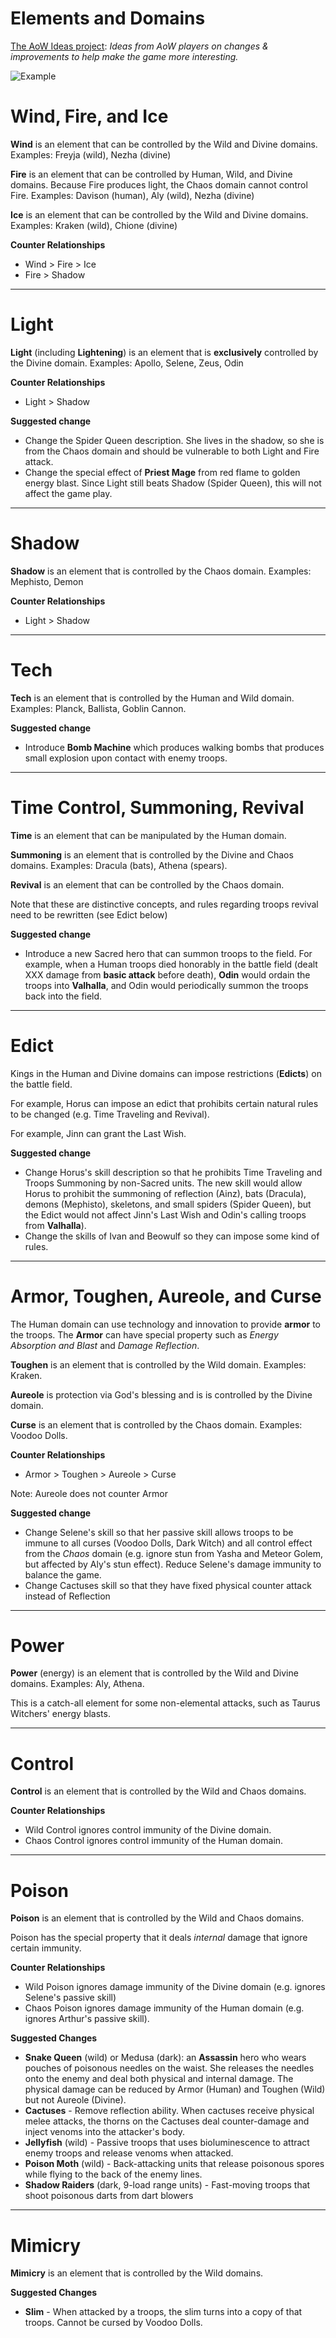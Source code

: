 # Elements and Domains

[The AoW Ideas project](https://github.com/nefarious-kitsune/aow.ideas):
*Ideas from AoW players on changes & improvements to help make the game more interesting.*

![Example](../images/elements.png)

# Wind, Fire, and Ice

**Wind** is an element that can be controlled by the Wild and Divine domains. Examples: Freyja (wild), Nezha (divine)

**Fire** is an element that can be controlled by Human, Wild, and Divine domains. Because Fire produces light, the Chaos domain cannot control Fire. Examples: Davison (human), Aly (wild), Nezha (divine)

**Ice** is an element that can be controlled by the Wild and Divine domains. Examples: Kraken (wild), Chione (divine)

**Counter Relationships**
* Wind > Fire > Ice
* Fire > Shadow

-----

# Light

**Light** (including __Lightening__) is an element that is __exclusively__ controlled by the Divine domain. Examples: Apollo, Selene, Zeus, Odin

**Counter Relationships**
* Light > Shadow

**Suggested change**
- Change the Spider Queen description. She lives in the shadow, so she is from the Chaos domain and should be vulnerable to both Light and Fire attack.
- Change the special effect of **Priest Mage** from red flame to golden energy blast. Since Light still beats Shadow (Spider Queen), this will not affect the game play.

-----

# Shadow

**Shadow** is an element that is controlled by the Chaos domain. Examples: Mephisto, Demon

**Counter Relationships**
* Light > Shadow

-----

# Tech

**Tech** is an element that is controlled by the Human and Wild domain. Examples: Planck, Ballista, Goblin Cannon.

**Suggested change**
- Introduce __Bomb Machine__ which produces walking bombs that produces small explosion upon contact with enemy troops.


-----

# Time Control, Summoning, Revival

**Time** is an element that can be manipulated by the Human domain.

**Summoning** is an element that is controlled by the Divine and Chaos domains. Examples: Dracula (bats), Athena (spears).

**Revival** is an element that can be controlled by the Chaos domain.

Note that these are distinctive concepts, and rules regarding troops revival need to be rewritten (see Edict below)

**Suggested change**
- Introduce a new Sacred hero that can summon troops to the field. For example, when a Human troops died honorably in the battle field (dealt XXX damage from __basic attack__ before death), **Odin** would ordain the troops into __Valhalla__, and Odin would periodically summon the troops back into the field.

-----

# Edict

Kings in the Human and Divine domains can impose restrictions (**Edicts**) on the battle field.

For example, Horus can impose an edict that prohibits certain natural rules to be changed (e.g. Time Traveling and Revival).

For example, Jinn can grant the Last Wish.

**Suggested change**
- Change Horus's skill description so that he prohibits Time Traveling and Troops Summoning by non-Sacred units. The new skill would allow Horus to prohibit the summoning of reflection (Ainz), bats (Dracula), demons (Mephisto), skeletons, and small spiders (Spider Queen), but the Edict would not affect Jinn's Last Wish and Odin's calling troops from __Valhalla__).
- Change the skills of Ivan and Beowulf so they can impose some kind of rules.

-----

# Armor, Toughen, Aureole, and Curse

The Human domain can use technology and innovation to provide **armor** to the troops. The **Armor** can have special property such as *Energy Absorption and Blast* and *Damage Reflection*.

**Toughen** is an element that is controlled by the Wild domain. Examples: Kraken.

**Aureole** is protection via God's blessing and is is controlled by the Divine domain.

**Curse** is an element that is controlled by the Chaos domain. Examples: Voodoo Dolls.

**Counter Relationships**
* Armor > Toughen > Aureole > Curse

Note: Aureole does not counter Armor

**Suggested change**
- Change Selene's skill so that her passive skill allows troops to be immune to all curses (Voodoo Dolls, Dark Witch) and all control effect from the *Chaos* domain (e.g. ignore stun from Yasha and Meteor Golem, but affected by Aly's stun effect). Reduce Selene's damage immunity to balance the game.
- Change Cactuses skill so that they have fixed physical counter attack instead of Reflection

-----

# Power

**Power** (energy) is an element that is controlled by the Wild and Divine domains. Examples: Aly, Athena.

This is a catch-all element for some non-elemental attacks, such as Taurus Witchers' energy blasts.

-----

# Control

**Control** is an element that is controlled by the Wild and Chaos domains.

**Counter Relationships**
* Wild Control ignores control immunity of the Divine domain.
* Chaos Control ignores control immunity of the Human domain.


-----

# Poison

**Poison** is an element that is controlled by the Wild and Chaos domains.

Poison has the special property that it deals *internal* damage that ignore certain immunity.

**Counter Relationships**
* Wild Poison ignores damage immunity of the Divine domain (e.g. ignores Selene's passive skill)
* Chaos Poison ignores damage immunity of the Human domain (e.g. ignores Arthur's passive skill).

**Suggested Changes**

* **Snake Queen** (wild) or Medusa (dark): an __Assassin__ hero who wears pouches of poisonous needles on the waist. She releases the needles onto the enemy and deal both physical and internal damage. The physical damage can be reduced by Armor (Human) and Toughen (Wild) but not Aureole (Divine).
* **Cactuses** - Remove reflection ability. When cactuses receive physical melee attacks, the thorns on the Cactuses deal counter-damage and inject venoms into the attacker's body.
* **Jellyfish** (wild) - Passive troops that uses bioluminescence to attract enemy troops and release venoms when attacked. 
* **Poison Moth** (wild) - Back-attacking units that release poisonous spores while flying to the back of the enemy lines.
* **Shadow Raiders** (dark, 9-load range units) - Fast-moving troops that shoot poisonous darts from dart blowers

-----

# Mimicry

**Mimicry** is an element that is controlled by the Wild domains.

**Suggested Changes**

* **Slim** - When attacked by a troops, the slim turns into a copy of that troops. Cannot be cursed by Voodoo Dolls.






